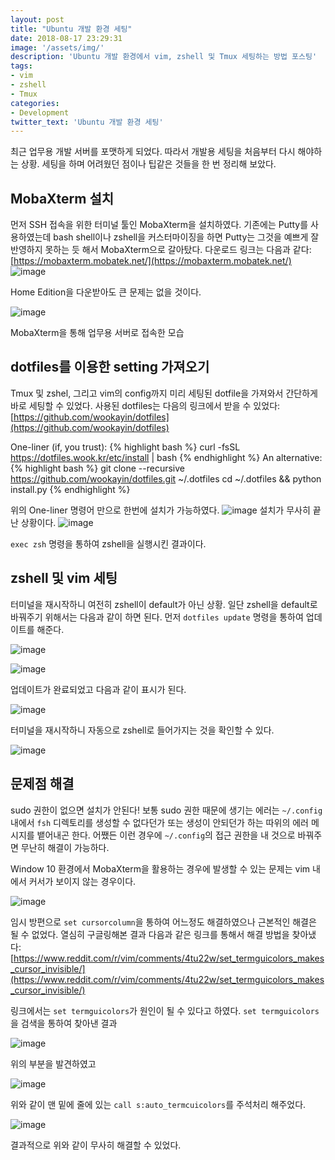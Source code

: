 ```yaml
---
layout: post
title: "Ubuntu 개발 환경 세팅"
date: 2018-08-17 23:29:31
image: '/assets/img/'
description: 'Ubuntu 개발 환경에서 vim, zshell 및 Tmux 세팅하는 방법 포스팅'
tags:
- vim
- zshell
- Tmux
categories:
- Development
twitter_text: 'Ubuntu 개발 환경 세팅'
---
```


최근 업무용 개발 서버를 포맷하게 되었다. 따라서 개발용 세팅을 처음부터 다시 해야하는 상황. 세팅을 하며 어려웠던 점이나 팁같은 것들을 한 번 정리해 보았다.

## MobaXterm 설치

먼저 SSH 접속을 위한 터미널 툴인 MobaXterm을 설치하였다. 기존에는 Putty를 사용하였는데 bash shell이나 zshell을 커스터마이징을 하면 Putty는 그것을 예쁘게 잘 반영하지 못하는 듯 해서 MobaXterm으로 갈아탔다. 다운로드 링크는 다음과 같다: [https://mobaxterm.mobatek.net/](https://mobaxterm.mobatek.net/)
![image](/assets/img/2018-08-17-development-environment-setting/20180817_01.png)

Home Edition을 다운받아도 큰 문제는 없을 것이다.

![image](/assets/img/2018-08-17-development-environment-setting/20180817_02.png)

MobaXterm을 통해 업무용 서버로 접속한 모습

## dotfiles를 이용한 setting 가져오기

Tmux 및 zshel, 그리고 vim의 config까지 미리 세팅된 dotfile을 가져와서 간단하게 바로 세팅할 수 있었다. 사용된 dotfiles는 다음의 링크에서 받을 수 있었다: [https://github.com/wookayin/dotfiles](https://github.com/wookayin/dotfiles)

One-liner (if, you trust):
{% highlight bash %}
curl -fsSL https://dotfiles.wook.kr/etc/install | bash
{% endhighlight %}
An alternative:
{% highlight bash %}
git clone --recursive https://github.com/wookayin/dotfiles.git ~/.dotfiles
cd ~/.dotfiles && python install.py
{% endhighlight %}

위의 One-liner 명령어 만으로 한번에 설치가 가능하였다.
![image](/assets/img/2018-08-17-development-environment-setting/20180817_04.png)
설치가 무사히 끝난 상황이다.
![image](/assets/img/2018-08-17-development-environment-setting/20180817_05.png)

`exec zsh` 명령을 통하여 zshell을 실행시킨 결과이다.

## zshell 및 vim 세팅

터미널을 재시작하니 여전히 zshell이 default가 아닌 상황. 일단 zshell을 default로 바꿔주기 위해서는 다음과 같이 하면 된다. 먼저 `dotfiles update` 명령을 통하여 업데이트를 해준다.

![image](/assets/img/2018-08-17-development-environment-setting/20180817_06.png)

![image](/assets/img/2018-08-17-development-environment-setting/20180817_07.png)

업데이트가 완료되었고 다음과 같이 표시가 된다.

![image](/assets/img/2018-08-17-development-environment-setting/20180817_08.png)

터미널을 재시작하니 자동으로 zshell로 들어가지는 것을 확인할 수 있다.

![image](/assets/img/2018-08-17-development-environment-setting/20180817_09.png)

## 문제점 해결

sudo 권한이 없으면 설치가 안된다! 보통 sudo 권한 때문에 생기는 에러는 `~/.config` 내에서 `fsh` 디렉토리를 생성할 수 없다던가 또는 생성이 안되던가 하는 따위의 에러 메시지를 뱉어내곤 한다. 어쨌든 이런 경우에 `~/.config`의 접근 권한을 내 것으로 바꿔주면 무난히 해결이 가능하다.

Window 10 환경에서 MobaXterm을 활용하는 경우에 발생할 수 있는 문제는 vim 내에서 커서가 보이지 않는 경우이다.

![image](/assets/img/2018-08-17-development-environment-setting/20180817_10.png)

임시 방편으로 `set cursorcolumn`을 통하여 어느정도 해결하였으나 근본적인 해결은 될 수 없었다. 열심히 구글링해본 결과 다음과 같은 링크를 통해서 해결 방법을 찾아냈다: [https://www.reddit.com/r/vim/comments/4tu22w/set_termguicolors_makes_cursor_invisible/](https://www.reddit.com/r/vim/comments/4tu22w/set_termguicolors_makes_cursor_invisible/)

링크에서는 `set termguicolors`가 원인이 될 수 있다고 하였다. `set termguicolors`을 검색을 통하여 찾아낸 결과

![image](/assets/img/2018-08-17-development-environment-setting/20180817_11.png)

위의 부분을 발견하였고

![image](/assets/img/2018-08-17-development-environment-setting/20180817_12.png)

위와 같이 맨 밑에 줄에 있는 `call s:auto_termcuicolors`를 주석처리 해주었다.

![image](/assets/img/2018-08-17-development-environment-setting/20180817_13.png)

결과적으로 위와 같이 무사히 해결할 수 있었다.





